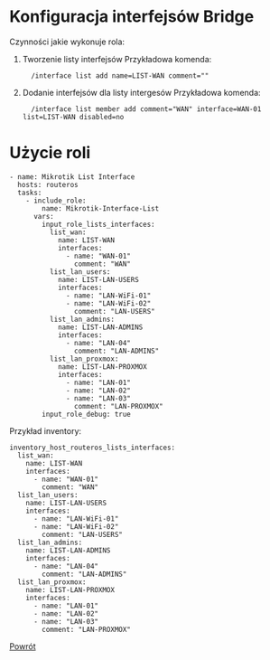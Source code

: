 Konfiguracja interfejsów Bridge
=========



Czynności jakie wykonuje rola:

1. Tworzenie listy interfejsów
  Przykładowa komenda:
    ```
      /interface list add name=LIST-WAN comment=""
    ```
2. Dodanie interfejsów dla listy intergesów
  Przykładowa komenda:
    ```
      /interface list member add comment="WAN" interface=WAN-01 list=LIST-WAN disabled=no
    ```

Użycie roli
=========

```
- name: Mikrotik List Interface
  hosts: routeros
  tasks:
    - include_role:
        name: Mikrotik-Interface-List
      vars:
        input_role_lists_interfaces:
          list_wan:
            name: LIST-WAN
            interfaces:
              - name: "WAN-01"
                comment: "WAN"
          list_lan_users:
            name: LIST-LAN-USERS
            interfaces:
              - name: "LAN-WiFi-01"
              - name: "LAN-WiFi-02"
                comment: "LAN-USERS"
          list_lan_admins:
            name: LIST-LAN-ADMINS
            interfaces:
              - name: "LAN-04"
                comment: "LAN-ADMINS"
          list_lan_proxmox:
            name: LIST-LAN-PROXMOX
            interfaces:
              - name: "LAN-01"
              - name: "LAN-02"
              - name: "LAN-03"
                comment: "LAN-PROXMOX"
        input_role_debug: true
```


Przykład inventory:
```
inventory_host_routeros_lists_interfaces:
  list_wan:
    name: LIST-WAN
    interfaces:
      - name: "WAN-01"
        comment: "WAN"
  list_lan_users:
    name: LIST-LAN-USERS
    interfaces:
      - name: "LAN-WiFi-01"
      - name: "LAN-WiFi-02"
        comment: "LAN-USERS"
  list_lan_admins:
    name: LIST-LAN-ADMINS
    interfaces:
      - name: "LAN-04"
        comment: "LAN-ADMINS"
  list_lan_proxmox:
    name: LIST-LAN-PROXMOX
    interfaces:
      - name: "LAN-01"
      - name: "LAN-02"
      - name: "LAN-03"
        comment: "LAN-PROXMOX"
```


[Powrót](../../README.md)